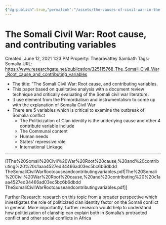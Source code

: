 ```yaml
---
{"dg-publish":true,"permalink":"/assets/the-causes-of-civil-war-in-the-horn-of-africa/horn-of-africa-civil-wars-literature-review/the-somali-civil-war-root-cause-and-contributing/"}
---
```


# The Somali Civil War: Root cause, and contributing variables

Created: June 12, 2021 1:23 PM
Property: Thearavattey Sambath
Tags: Somalia
URL: https://www.researchgate.net/publication/325115768_The_Somali_Civil_War_Root_cause_and_contributing_variables

- The title: "The Somali Civil War: Root cause, and contributing variables.
- This paper based on qualitative analysis with a document review technique and critically evaluating of the Somali civil war literature.
- It use element from the Primordialism and instrumentalism to come up with the explanation of Somalia Civil War
- There are 5 variables which is critical to examine the outbreak of Somalia conflict
    - The Politicization of Clan identity is the underlying cause and other 4 contribute variable include
    - The Communal content
    - Human needs
    - States' repressive role
    - International Linkage

---

[[The%20Somali%20Civil%20War%20Root%20cause,%20and%20contributing%20%20c1aaa4527ed34466ad03ec5bc6b6dbdd TheSomaliCivilWarRootcauseandcontributingvariables.pdf\|The%20Somali%20Civil%20War%20Root%20cause,%20and%20contributing%20%20c1aaa4527ed34466ad03ec5bc6b6dbdd TheSomaliCivilWarRootcauseandcontributingvariables.pdf]]

Further Research: research on this topic from a broader perspective which investigates the role of politicized clan identity factor on the Somali conflict in general. More importantly, further research would help to understand how politicization of clanship can explain both in Somalia’s protracted conflict and other social conflicts in Africa